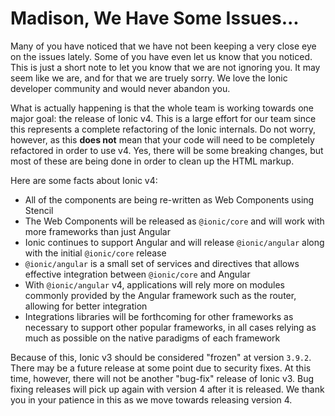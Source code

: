 # Madison, We Have Some Issues...

Many of you have noticed that we have not been keeping a very close eye on the issues lately. Some of you have even let us know that you noticed. This is just a short note to let you know that we are not ignoring you. It may seem like we are, and for that we are truely sorry. We love the Ionic developer community and would never abandon you.

What is actually happening is that the whole team is working towards one major goal: the release of Ionic v4. This is a large effort for our team since this represents a complete refactoring of the Ionic internals. Do not worry, however, as this **does not** mean that your code will need to be completely refactored in order to use v4. Yes, there will be some breaking changes, but most of these are being done in order to clean up the HTML markup.

Here are some facts about Ionic v4:

* All of the components are being re-written as Web Components using Stencil
* The Web Components will be released as `@ionic/core` and will work with more frameworks than just Angular
* Ionic continues to support Angular and will release `@ionic/angular` along with the initial `@ionic/core` release
* `@ionic/angular` is a small set of services and directives that allows effective integration between `@ionic/core` and Angular
* With `@ionic/angular` v4, applications will rely more on modules commonly provided by the Angular framework such as the router, allowing for better integration 
* Integrations libraries will be forthcoming for other frameworks as necessary to support other popular frameworks, in all cases relying as much as possible on the native paradigms of each framework

Because of this, Ionic v3 should be considered "frozen" at version `3.9.2`. There may be a future release at some point due to security fixes. At this time, however, there will not be another "bug-fix" release of Ionic v3. Bug fixing releases will pick up again with version 4 after it is released. We thank you in your patience in this as we move towards releasing version 4.
